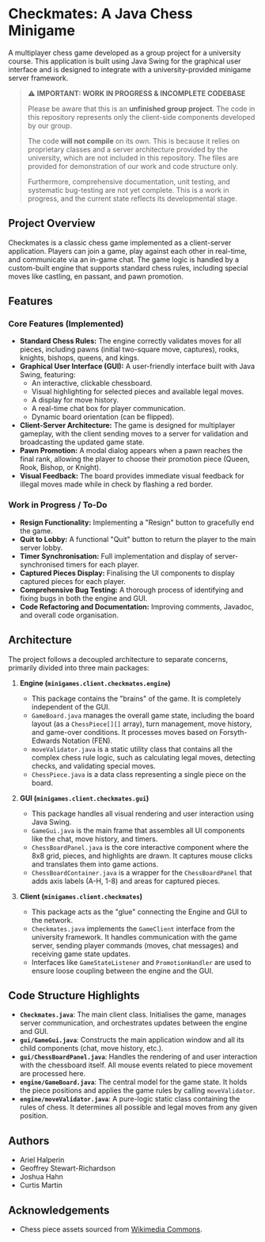 # Checkmates: A Java Chess Minigame

A multiplayer chess game developed as a group project for a university course. This application is built using Java Swing for the graphical user interface and is designed to integrate with a university-provided minigame server framework.

> ⚠️ **IMPORTANT: WORK IN PROGRESS & INCOMPLETE CODEBASE**
>
> Please be aware that this is an **unfinished group project**. The code in this repository represents only the client-side components developed by our group.
>
> The code **will not compile** on its own. This is because it relies on proprietary classes and a server architecture provided by the university, which are not included in this repository. The files are provided for demonstration of our work and code structure only.
>
> Furthermore, comprehensive documentation, unit testing, and systematic bug-testing are not yet complete. This is a work in progress, and the current state reflects its developmental stage.

## Project Overview

Checkmates is a classic chess game implemented as a client-server application. Players can join a game, play against each other in real-time, and communicate via an in-game chat. The game logic is handled by a custom-built engine that supports standard chess rules, including special moves like castling, en passant, and pawn promotion.

## Features

### Core Features (Implemented)
*   **Standard Chess Rules:** The engine correctly validates moves for all pieces, including pawns (initial two-square move, captures), rooks, knights, bishops, queens, and kings.
*   **Graphical User Interface (GUI):** A user-friendly interface built with Java Swing, featuring:
    *   An interactive, clickable chessboard.
    *   Visual highlighting for selected pieces and available legal moves.
    *   A display for move history.
    *   A real-time chat box for player communication.
    *   Dynamic board orientation (can be flipped).
*   **Client-Server Architecture:** The game is designed for multiplayer gameplay, with the client sending moves to a server for validation and broadcasting the updated game state.
*   **Pawn Promotion:** A modal dialog appears when a pawn reaches the final rank, allowing the player to choose their promotion piece (Queen, Rook, Bishop, or Knight).
*   **Visual Feedback:** The board provides immediate visual feedback for illegal moves made while in check by flashing a red border.

### Work in Progress / To-Do
*   **Resign Functionality:** Implementing a "Resign" button to gracefully end the game.
*   **Quit to Lobby:** A functional "Quit" button to return the player to the main server lobby.
*   **Timer Synchronisation:** Full implementation and display of server-synchronised timers for each player.
*   **Captured Pieces Display:** Finalising the UI components to display captured pieces for each player.
*   **Comprehensive Bug Testing:** A thorough process of identifying and fixing bugs in both the engine and GUI.
*   **Code Refactoring and Documentation:** Improving comments, Javadoc, and overall code organisation.

## Architecture

The project follows a decoupled architecture to separate concerns, primarily divided into three main packages:

1.  **Engine (`minigames.client.checkmates.engine`)**
    *   This package contains the "brains" of the game. It is completely independent of the GUI.
    *   `GameBoard.java` manages the overall game state, including the board layout (as a `ChessPiece[][]` array), turn management, move history, and game-over conditions. It processes moves based on Forsyth-Edwards Notation (FEN).
    *   `moveValidator.java` is a static utility class that contains all the complex chess rule logic, such as calculating legal moves, detecting checks, and validating special moves.
    *   `ChessPiece.java` is a data class representing a single piece on the board.

2.  **GUI (`minigames.client.checkmates.gui`)**
    *   This package handles all visual rendering and user interaction using Java Swing.
    *   `GameGui.java` is the main frame that assembles all UI components like the chat, move history, and timers.
    *   `ChessBoardPanel.java` is the core interactive component where the 8x8 grid, pieces, and highlights are drawn. It captures mouse clicks and translates them into game actions.
    *   `ChessBoardContainer.java` is a wrapper for the `ChessBoardPanel` that adds axis labels (A-H, 1-8) and areas for captured pieces.

3.  **Client (`minigames.client.checkmates`)**
    *   This package acts as the "glue" connecting the Engine and GUI to the network.
    *   `Checkmates.java` implements the `GameClient` interface from the university framework. It handles communication with the game server, sending player commands (moves, chat messages) and receiving game state updates.
    *   Interfaces like `GameStateListener` and `PromotionHandler` are used to ensure loose coupling between the engine and the GUI.

## Code Structure Highlights

*   **`Checkmates.java`**: The main client class. Initialises the game, manages server communication, and orchestrates updates between the engine and GUI.
*   **`gui/GameGui.java`**: Constructs the main application window and all its child components (chat, move history, etc.).
*   **`gui/ChessBoardPanel.java`**: Handles the rendering of and user interaction with the chessboard itself. All mouse events related to piece movement are processed here.
*   **`engine/GameBoard.java`**: The central model for the game state. It holds the piece positions and applies the game rules by calling `moveValidator`.
*   **`engine/moveValidator.java`**: A pure-logic static class containing the rules of chess. It determines all possible and legal moves from any given position.

## Authors

*   Ariel Halperin
*   Geoffrey Stewart-Richardson
*   Joshua Hahn
*   Curtis Martin

## Acknowledgements

*   Chess piece assets sourced from [Wikimedia Commons](https://commons.wikimedia.org/wiki/Category:PNG_chess_pieces/Standard_transparent).
